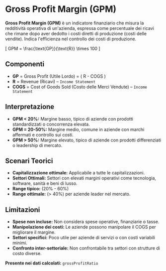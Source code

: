 # Gross Profit Margin (GPM)

**Gross Profit Margin (GPM)** è un indicatore finanziario che misura la redditività operativa di un'azienda, espressa come percentuale dei ricavi che rimane dopo aver dedotto i costi diretti di produzione (costi delle vendite). Indica l'efficienza nel controllo dei costi di produzione.

\[
GPM = \frac{\text{GP}}{\text{R}} \times 100
\]

## Componenti

- **GP** = Gross Profit (Utile Lordo) = \( R - COGS \)
- **R** = Revenue (Ricavi) – `Income Statement`
- **COGS** = Cost of Goods Sold (Costo delle Merci Vendute) – `Income Statement`

## Interpretazione

- **GPM < 20%:** Margine basso, tipico di aziende con prodotti standardizzati o concorrenza elevata.
- **GPM = 20-50%:** Margine medio, comune in aziende con marchi affermati e controllo sui costi.
- **GPM > 50%:** Margine elevato, tipico di aziende con prodotti differenziati o leadership di mercato.

## Scenari Teorici

- **Capitalizzazione ottimale:** Applicabile a tutte le capitalizzazioni.
- **Settori Ottimali:** Settori con elevati margini operativi come tecnologia, software, sanità e beni di lusso.
- **Range tipico:** \(20\% - 60\%\)
- **Range ottimale:** \(> 40\%\) per aziende leader nel mercato.

## Limitazioni

- **Spese non incluse:** Non considera spese operative, finanziarie o tasse.
- **Manipolazione dei costi:** Le aziende possono manipolare il COGS per migliorare il margine.
- **Settori specifici:** Poco utile per aziende di servizi o con costi variabili minimi.
- **Confronto inter-settoriale:** Non confrontabile tra settori con strutture di costo diverse.

**Presente nei dati calcolati:** `grossProfitRatio`

